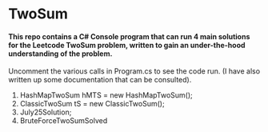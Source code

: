 # TwoSum 
#### This repo contains a C# Console program that can run 4 main solutions for the Leetcode **TwoSum** problem, written to gain an under-the-hood understanding of the problem. 
Uncomment the various calls in Program.cs to see the code run.
(I have also written up some documentation that can be consulted).

1. HashMapTwoSum hMTS = new HashMapTwoSum();
2. ClassicTwoSum tS = new ClassicTwoSum();
3. July25Solution;
4. BruteForceTwoSumSolved
